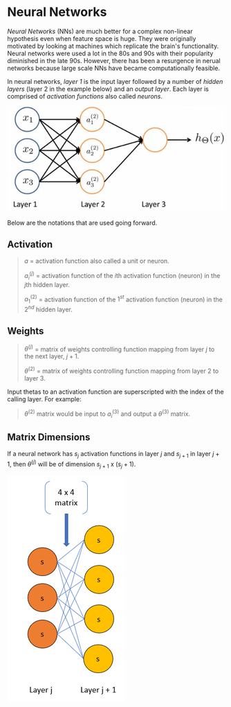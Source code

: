# Neural Networks

*Neural Networks* (NNs) are much better for a complex non-linear hypothesis even when feature space is huge. They were originally motivated by looking at machines which replicate the brain's functionality. Neural networks were used a lot in the 80s and 90s with their popularity diminished in the late 90s. However, there has been a resurgence in nerual networks because large scale NNs have became computationally feasible.

In neural networks, *layer 1* is the input layer followed by a number of *hidden layers* (layer 2 in the example below) and an *output layer*. Each layer is comprised of *activation functions* also called *neurons*. 

![Neural Network](../images/neural-network.png)

Below are the notations that are used going forward.

## Activation

> $a$ = activation function also called a unit or neuron.
>
> $a^{(j)}_i$ = activation function of the $i$th activation function (neuron) in the $j$th hidden layer.
>
> $a^{(2)}_1$ = activation function of the $1^{st}$ activation function (neuron) in the $2^{nd}$ hidden layer.

## Weights

> $\theta^{(j)}$ = matrix of weights controlling function mapping from layer $j$ to the next layer, $j+1$.
>
> $\theta^{(2)}$ = matrix of weights controlling function mapping from layer $2$ to layer $3$.

Input thetas to an activation function are superscripted with the index of the calling layer. For example:

> $\theta^{(2)}$ matrix would be input to $a^{(3)}_i$ and output a $\theta^{(3)}$ matrix.

## Matrix Dimensions

If a neural network has $s_j$ activation functions in layer $j$ and $s_{j+1}$ in layer $j+1$, then $\theta^{(j)}$ will be of dimension $s_{j+1}$ x $(s_j+1)$.

![Neural Network](../images/neural-network-matrix-size.png)


